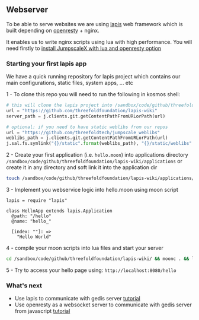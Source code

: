 ## Webserver

To be able to serve websites we are using [lapis](http://leafo.net/lapis/) web framework which is built depending on [openresty](https://openresty.org) + nginx.

It enables us to write nginx scripts using lua with high performance. You will need firstly to [install JumpscaleX with lua and openresty option](https://github.com/threefoldtech/jumpscaleX/tree/development/install) 

### Starting your first lapis app
We have a quick running repository for lapis project which contains our main configurations, static files, system apps, ... etc

1 - To clone this repo you will need to run the following in kosmos shell:
```python
# this will clone the lapis project into /sandbox/code/github/threefoldfoundation/lapis-wiki
url = "https://github.com/threefoldfoundation/lapis-wiki"
server_path = j.clients.git.getContentPathFromURLorPath(url)

# optional: if you need to have static weblibs from our repos
url = "https://github.com/threefoldtech/jumpscale_weblibs"
weblibs_path = j.clients.git.getContentPathFromURLorPath(url)
j.sal.fs.symlink("{}/static".format(weblibs_path), "{}/static/weblibs".format(server_path), overwriteTarget=False)
```

2 - Create your first application (i.e. `hello.moon`) into applications directory `/sandbox/code/github/threefoldfoundation/lapis-wiki/applications` or create it in any directory and soft link it into the application dir

```bash
touch /sandbox/code/github/threefoldfoundation/lapis-wiki/applications/hello.moon
```

3 - Implement you webservice logic into hello.moon using moon script
```
lapis = require "lapis"
  
class HelloApp extends lapis.Application
  @path: "/hello"
  @name: "hello_"

  [index: ""]: =>
    "Hello World"
```

4 - compile your moon scripts into lua files and start your server
```bash
cd /sandbox/code/github/threefoldfoundation/lapis-wiki/ && moonc . && lapis server
```

5 - Try to access your hello page using: `http://localhost:8080/hello`

### What's next

- Use lapis to communicate with gedis server [tutorial](lapis-gedis.md)
- Use openresty as a websocket server to communicate with gedis server from javascript [tutorial](websocket-gedis.md)
 
